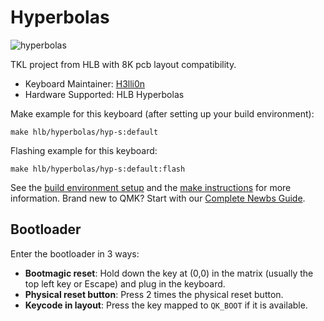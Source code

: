 # Hyperbolas

![hyperbolas](https://i.imgur.com/DGKsDHw.jpeg)

TKL project from HLB with 8K pcb layout compatibility.

* Keyboard Maintainer: [H3lli0n](https://github.com/H3lli0n)
* Hardware Supported: HLB Hyperbolas

Make example for this keyboard (after setting up your build environment):

    make hlb/hyperbolas/hyp-s:default

Flashing example for this keyboard:

    make hlb/hyperbolas/hyp-s:default:flash

See the [build environment setup](https://docs.qmk.fm/#/getting_started_build_tools) and the [make instructions](https://docs.qmk.fm/#/getting_started_make_guide) for more information. Brand new to QMK? Start with our [Complete Newbs Guide](https://docs.qmk.fm/#/newbs).

## Bootloader

Enter the bootloader in 3 ways:

* **Bootmagic reset**: Hold down the key at (0,0) in the matrix (usually the top left key or Escape) and plug in the keyboard.
* **Physical reset button**: Press 2 times the physical reset button.
* **Keycode in layout**: Press the key mapped to `QK_BOOT` if it is available.
